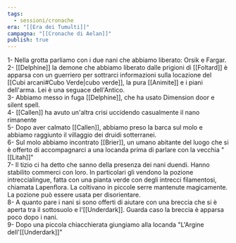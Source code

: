 ```yaml
---
tags:
  - sessioni/cronache
era: "[[Era dei Tumulti]]"
campagna: "[[Cronache di Aelan]]"
publish: true
---
```

1- Nella grotta parliamo con i due nani che abbiamo liberato: Orsik e Fargar.  
2- [[Delphine]] la demone che abbiamo liberato dalle prigioni di [[Foltard]] è apparsa con un guerriero per sottrarci informazioni sulla locazione del [[Cubi arcani#Cubo Verde|cubo verde]], la pura [[Animite]] e i piani dell'arma. Lei è una seguace dell'Antico.  
3- Abbiamo messo in fuga [[Delphine]], che ha usato Dimension door e silent spell.  
4- [[Callen]] ha avuto un'altra crisi uccidendo casualmente il nano rimanente  
5- Dopo aver calmato [[Callen]], abbiamo preso la barca sul molo e abbiamo raggiunto il villaggio dei druidi sotterranei.  
6- Sul molo abbiamo incontrato [[Brier]], un umano abitante del luogo che si è offerto di accompagnarci a una locanda prima di parlare con la vecchia "[[Litah]]"  
7- Il tizio ci ha detto che sanno della presenza dei nani duendi. Hanno stabilito commerci con loro. In particolari gli vendono la pozione intreccialingue, fatta con una pianta verde con degli intrecci filamentosi, chiamata Lapenflora. La coltivano in piccole serre mantenute magicamente. La pozione può essere usata per disorientare.  
8- A quanto pare i nani si sono offerti di aiutare con una breccia che si è aperta tra il sottosuolo e l'[[Underdark]]. Guarda caso la breccia è apparsa poco dopo i nani.  
9- Dopo una piccola chiacchierata giungiamo alla locanda "L'Argine dell'[[Underdark]]"